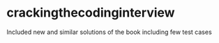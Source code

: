 # crackingthecodinginterview
Included new and similar solutions of the book including few test cases
